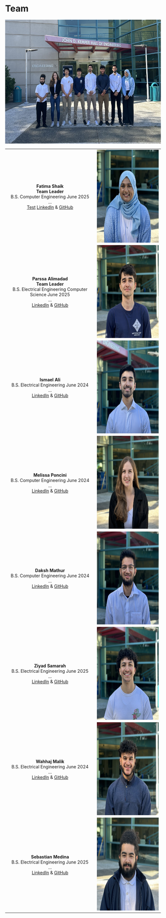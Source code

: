 # Team

<img class="responsive" src="https://github.com/theparssa27/theparssa27.github.io/blob/main/pictures/Team.jpg?raw=true" height="400">
<!-- original: <img src="https://github.com/theparssa27/theparssa27.github.io/blob/main/pictures/Team.jpg?raw=true" height="400"> -->

| | |
|:---------------------------------------------------------:|:---------------------------------------------------:|
|**Fatima Shaik** <br/> **Team Leader** <br/> B.S. Computer Engineering June 2025 <br/> ... <br/> <a target="_blank" rel="noopener noreferrer"  href="https://www.google.com/">Test</a> [LinkedIn](https://www.linkedin.com/in/fatima-shaik/) & [GitHub](https://github.com) |<img class="responsive" src="https://github.com/theparssa27/theparssa27.github.io/blob/main/pictures/Fatima.jpg?raw=true" height="300">|
|**Parssa Alimadad** <br/> **Team Leader** <br/> B.S. Electrical Engineering Computer Science June 2025 <br/> ... <br/> [LinkedIn](https://www.linkedin.com/in/parssa-alimadad/) & [GitHub](https://github.com) |<img class="responsive" src="https://github.com/theparssa27/theparssa27.github.io/blob/main/pictures/Parssa.jpg?raw=true" height="300">|
|**Ismael Ali** <br/> B.S. Electrical Engineering June 2024 <br/> ... <br/> [LinkedIn](https://www.linkedin.com/in/ismael-ali-b991811b4/) & [GitHub](https://github.com) |<img class="responsive" src="https://github.com/theparssa27/theparssa27.github.io/blob/main/pictures/Ismael.jpg?raw=true" height="300">|
|**Melissa Poncini** <br/> B.S. Computer Engineering June 2024 <br/> ... <br/> [LinkedIn](https://www.linkedin.com/in/melissa-poncini/) & [GitHub](https://github.com) |<img class="responsive" src="https://github.com/theparssa27/theparssa27.github.io/blob/main/pictures/Melissa.jpg?raw=true" height="300">|
|**Daksh Mathur** <br/> B.S. Computer Engineering June 2024 <br/> ... <br/> [LinkedIn](https://www.linkedin.com/in/dmathurce/) & [GitHub](https://github.com) | <img class="responsive" src="https://github.com/theparssa27/theparssa27.github.io/blob/main/pictures/Daksh.jpg?raw=true" height="300"> |
|**Ziyad Samarah** <br/> B.S. Electrical Engineering June 2025 <br/> ... <br/> [LinkedIn](https://www.linkedin.com/in/ziyad-samarah-b267a8277/) & [GitHub](https://github.com) | <img class="responsive" src="https://github.com/theparssa27/theparssa27.github.io/blob/main/pictures/Ziyad.jpg?raw=true" height="300"> |
|**Wahhaj Malik** <br/> B.S. Electrical Engineering June 2024 <br/> ... <br/> [LinkedIn](https://www.linkedin.com/in/wahhajmalik/) & [GitHub](https://github.com) | <img class="responsive" src="https://github.com/theparssa27/theparssa27.github.io/blob/main/pictures/Wahhaj.jpg?raw=true" height="300">|
|**Sebastian Medina** <br/> B.S. Electrical Engineering June 2025 <br/> ... <br/> [LinkedIn](https://www.linkedin.com/in/sebastian-medina-27a796276/) & [GitHub](https://github.com) |<img class="responsive" src="https://github.com/theparssa27/theparssa27.github.io/blob/main/pictures/Sebastian.jpg?raw=true" height="300">|
